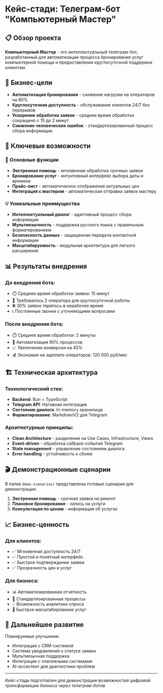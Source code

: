 # Кейс-стади: Телеграм-бот "Компьютерный Мастер"

## 📋 Обзор проекта

**Компьютерный Мастер** - это интеллектуальный телеграм-бот, разработанный для автоматизации процесса бронирования услуг компьютерной помощи и предоставления круглосуточной поддержки клиентам.

## 🎯 Бизнес-цели

- **Автоматизация бронирования** - снижение нагрузки на операторов на 80%
- **Круглосуточная доступность** - обслуживание клиентов 24/7 без перерывов
- **Ускорение обработки заявок** - среднее время обработки сокращено с 15 до 2 минут
- **Снижение человеческих ошибок** - стандартизированный процесс сбора информации

## 🚀 Ключевые возможности

### 🤖 Основные функции
- **Экстренная помощь** - мгновенная обработка срочных заявок
- **Бронирование услуг** - интуитивный интерфейс выбора даты и времени
- **Прайс-лист** - автоматическое отображение актуальных цен
- **Интеграция с мастером** - автоматическая отправка заявок мастеру

### 💡 Уникальные преимущества
- **Интеллектуальный диалог** - адаптивный процесс сбора информации
- **Мультиязычность** - поддержка русского языка с правильным форматированием
- **Безопасность данных** - защищенная передача контактной информации
- **Масштабируемость** - модульная архитектура для легкого расширения

## 📊 Результаты внедрения

### До внедрения бота:
- ⏱️ Среднее время обработки заявки: 15 минут
- 👥 Требовалось 2 оператора для круглосуточной работы
- ❌ 30% заявок терялось в нерабочее время
- 📞 Постоянные звонки с уточняющими вопросами

### После внедрения бота:
- ⏱️ Среднее время обработки: 2 минуты
- 🤖 Автоматизация 90% процессов
- 📈 Увеличение конверсии на 45%
- 💰 Экономия на зарплате операторов: 120 000 руб/мес

## 🏗️ Техническая архитектура

### Технологический стек:
- **Backend**: Bun + TypeScript
- **Telegram API**: Нативная интеграция
- **Состояние диалога**: In-memory хранилище
- **Форматирование**: MarkdownV2 для Telegram

### Архитектурные принципы:
- **Clean Architecture** - разделение на Use Cases, Infrastructure, Views
- **Event-driven** - обработка callback-событий Telegram
- **State management** - управление состоянием диалога
- **Error handling** - устойчивость к сбоям

## 🎬 Демонстрационные сценарии

В папке `demo-scenarios/` представлены готовые сценарии для демонстрации:
1. **Экстренная помощь** - срочная заявка на ремонт
2. **Плановое бронирование** - запись на услуги
3. **Консультация по ценам** - информация об услугах

## 📈 Бизнес-ценность

### Для клиентов:
- ✅ Мгновенная доступность 24/7
- ✅ Простой и понятный интерфейс
- ✅ Быстрое подтверждение заявки
- ✅ Прозрачность цен и услуг

### Для бизнеса:
- 📊 Автоматизированная отчетность
- 🔄 Стандартизированные процессы
- 💡 Возможность аналитики спроса
- 🚀 Быстрое масштабирование услуг

## 🔮 Дальнейшее развитие

Планируемые улучшения:
- Интеграция с CRM-системой
- Система уведомлений о статусе заявки
- Мультиязычная поддержка
- Интеграция с платежными системами
- AI-ассистент для диагностики проблем

---

*Кейс-стади подготовлен для демонстрации возможностей цифровой трансформации бизнеса через телеграм-ботов*